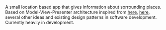 A small location based app that gives information about sorrounding places. <br/>
Based on Model-View-Presenter architecture inspired from [here](https://github.com/googlesamples/android-architecture), [here](https://github.com/yigit/dev-summit-architecture-demo), several other ideas and existing design patterns in software development.<br/> Currently heavily in development. 

